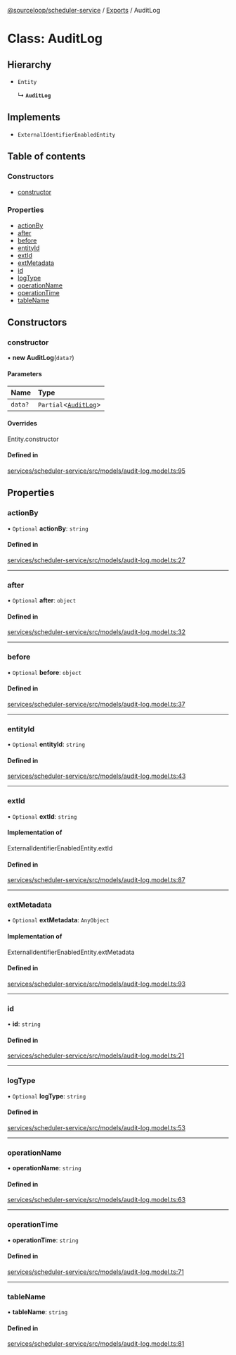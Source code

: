 [@sourceloop/scheduler-service](../README.md) / [Exports](../modules.md) / AuditLog

# Class: AuditLog

## Hierarchy

- `Entity`

  ↳ **`AuditLog`**

## Implements

- `ExternalIdentifierEnabledEntity`

## Table of contents

### Constructors

- [constructor](AuditLog.md#constructor)

### Properties

- [actionBy](AuditLog.md#actionby)
- [after](AuditLog.md#after)
- [before](AuditLog.md#before)
- [entityId](AuditLog.md#entityid)
- [extId](AuditLog.md#extid)
- [extMetadata](AuditLog.md#extmetadata)
- [id](AuditLog.md#id)
- [logType](AuditLog.md#logtype)
- [operationName](AuditLog.md#operationname)
- [operationTime](AuditLog.md#operationtime)
- [tableName](AuditLog.md#tablename)

## Constructors

### constructor

• **new AuditLog**(`data?`)

#### Parameters

| Name | Type |
| :------ | :------ |
| `data?` | `Partial`<[`AuditLog`](AuditLog.md)\> |

#### Overrides

Entity.constructor

#### Defined in

[services/scheduler-service/src/models/audit-log.model.ts:95](https://github.com/sourcefuse/loopback4-microservice-catalog/blob/a84fe677/services/scheduler-service/src/models/audit-log.model.ts#L95)

## Properties

### actionBy

• `Optional` **actionBy**: `string`

#### Defined in

[services/scheduler-service/src/models/audit-log.model.ts:27](https://github.com/sourcefuse/loopback4-microservice-catalog/blob/a84fe677/services/scheduler-service/src/models/audit-log.model.ts#L27)

___

### after

• `Optional` **after**: `object`

#### Defined in

[services/scheduler-service/src/models/audit-log.model.ts:32](https://github.com/sourcefuse/loopback4-microservice-catalog/blob/a84fe677/services/scheduler-service/src/models/audit-log.model.ts#L32)

___

### before

• `Optional` **before**: `object`

#### Defined in

[services/scheduler-service/src/models/audit-log.model.ts:37](https://github.com/sourcefuse/loopback4-microservice-catalog/blob/a84fe677/services/scheduler-service/src/models/audit-log.model.ts#L37)

___

### entityId

• `Optional` **entityId**: `string`

#### Defined in

[services/scheduler-service/src/models/audit-log.model.ts:43](https://github.com/sourcefuse/loopback4-microservice-catalog/blob/a84fe677/services/scheduler-service/src/models/audit-log.model.ts#L43)

___

### extId

• `Optional` **extId**: `string`

#### Implementation of

ExternalIdentifierEnabledEntity.extId

#### Defined in

[services/scheduler-service/src/models/audit-log.model.ts:87](https://github.com/sourcefuse/loopback4-microservice-catalog/blob/a84fe677/services/scheduler-service/src/models/audit-log.model.ts#L87)

___

### extMetadata

• `Optional` **extMetadata**: `AnyObject`

#### Implementation of

ExternalIdentifierEnabledEntity.extMetadata

#### Defined in

[services/scheduler-service/src/models/audit-log.model.ts:93](https://github.com/sourcefuse/loopback4-microservice-catalog/blob/a84fe677/services/scheduler-service/src/models/audit-log.model.ts#L93)

___

### id

• **id**: `string`

#### Defined in

[services/scheduler-service/src/models/audit-log.model.ts:21](https://github.com/sourcefuse/loopback4-microservice-catalog/blob/a84fe677/services/scheduler-service/src/models/audit-log.model.ts#L21)

___

### logType

• `Optional` **logType**: `string`

#### Defined in

[services/scheduler-service/src/models/audit-log.model.ts:53](https://github.com/sourcefuse/loopback4-microservice-catalog/blob/a84fe677/services/scheduler-service/src/models/audit-log.model.ts#L53)

___

### operationName

• **operationName**: `string`

#### Defined in

[services/scheduler-service/src/models/audit-log.model.ts:63](https://github.com/sourcefuse/loopback4-microservice-catalog/blob/a84fe677/services/scheduler-service/src/models/audit-log.model.ts#L63)

___

### operationTime

• **operationTime**: `string`

#### Defined in

[services/scheduler-service/src/models/audit-log.model.ts:71](https://github.com/sourcefuse/loopback4-microservice-catalog/blob/a84fe677/services/scheduler-service/src/models/audit-log.model.ts#L71)

___

### tableName

• **tableName**: `string`

#### Defined in

[services/scheduler-service/src/models/audit-log.model.ts:81](https://github.com/sourcefuse/loopback4-microservice-catalog/blob/a84fe677/services/scheduler-service/src/models/audit-log.model.ts#L81)

